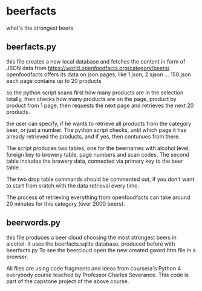# beerfacts
what's the strongest beers

beerfacts.py
------------
this file creates a new local database and fetches the content in form of JSON data from https://world.openfoodfacts.org/category/beers/
openfoodfacts offers its data on json pages, like 1.json, 2.sjson ... 150.json
each page contains up to 20 products

so the python script scans first how many products are in the selection totally, then checks how many products are on the page,
product by product from 1 page, then requests the next page and retrieves the next 20 products.

the user can specify, if he wants to retrieve all products from the category beer, or just a number. The python script checks, until
which page it has already retrieved the products, and if yes, then contunues from there.

The script produces two tables, one for the beernames with alcohol level, foreign key to brewery table, page numbers and scan codes.
The second table includes the brewery data, connected via primary key to the beer table.

The two drop table commands should be commented out, if you don't want to start from sratch with the data retrieval every time.

The process of retrieving everything from openfoodfacts can take around 20 minutes for this category (over 2000 beers).

beerwords.py
------------
this file produces a beer cloud choosing the most strongest beers in alcohol. It uses the beerfacts.sqlite database, 
produced before with beerfacts.py
To see the beercloud open the new created gword.htm file in a browser.


All files are using code fragments and ideas from coursera's Python 4 everybody course teached by Professor Charles Severance.
This code is part of the capstone project of the above course.

